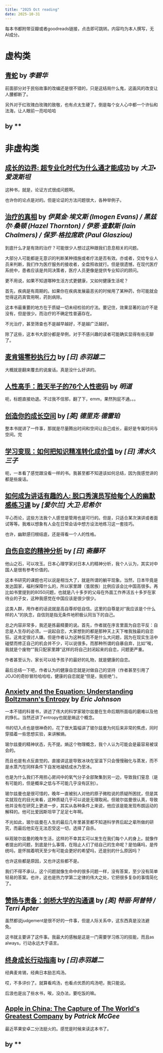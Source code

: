 ```yaml
---
title: "2025 Oct reading"
date: 2025-10-31
---
```


每本书都附带豆瓣或者goodreads链接，点击即可跳转。内容均为本人撰写，无AI成分。

# 虚构类

## [青蛇](https://book.douban.com/subject/1261153/) by *李碧华*

前面部分对于民俗故事的改编还是很不错的，只是这结局什么鬼，这画风的改变让人腰都断了。

另外对于红玫瑰白玫瑰的致敬，也有点太生硬了。倒是每个女人心中都一个许仙和法海，让人眼前一亮哈哈哈

## []() by **

# 非虚构类

## [成长的边界: 超专业化时代为什么通才能成功](https://book.douban.com/subject/35410754/) by *大卫•爱泼斯坦*

这种书，就是，论证方式很成问题啊。

也许你的论点是对的。但是论证的方法问题很大，各种举例子。

## [治疗的真相](https://book.douban.com/subject/26809806/) by *伊莫金·埃文斯 (Imogen Evans) / 黑兹尔·桑顿 (Hazel Thornton) / 伊恩·查默斯 (Iain Chalmers) / 保罗·格拉席欧 (Paul Glasziou)*

到底什么才是有效的治疗？可能很少人想过这种跟我们息息相关的问题。

大部分人可能都是无意识的判断某种措施或者疗法是否有效。亦或者，交给专业人员来判断，我们作为医疗服务的接收者，全盘照收就行。但是很遗憾，在现代医疗系统中，患者应该是共同决策者，医疗人员更像是提供专业知识的顾问。

更不用说，如果不知道哪种生活方式更健康，又如何健康生活呢？

首先，疾病是有周期的。如果你在疾病发展最恶劣的时候用了某种药，你可能就会觉得这药真管用啊，药到病除。

这本书最重要的地方在于质疑一切未经检验的疗法。要记住，效果显著的治疗不是没有，但是很少。而治疗的不确定性普遍存在。

不光治疗，甚至筛查也不是越早越好，不是越广泛越好。

除了这些，这本书大部分都是举例，对于不感兴趣的读者可能确实显得有些无聊了。

## [麦肯锡零秒执行力](https://book.douban.com/subject/35511017/) by *[日] 赤羽雄二*

大概就是翻来覆去的说废话。真是没什么好讲的。

## [人性高手：胜天半子的76个人性密码](https://book.douban.com/subject/37321091/) by *明道*

呃，标题直接劝退。不过我不信邪，翻了下，emm，果然狗屁不通。。。

## [创造你的成长空间](https://book.douban.com/subject/35488675/) by *[英] 德里克·德雷珀*

整本书就讲了一件事，那就是尽量腾出时间和空间让自己成长，最好是专属时间与空间。完

## [学习变现：如何把知识精准转化成价值](https://book.douban.com/subject/35406707/) by *[日] 清水久三子*

呃，一本看了感觉跟没看一样的书。我甚至都不知道该如何总结，因为我感觉讲的都是些废话。

## [如何成为讲话有趣的人: 脱口秀演员写给每个人的幽默感练习课](https://book.douban.com/subject/33412257/) by *[爱尔兰] 大卫·尼希尔*

平心而论，这些方法我个人感觉是管用也是可行的。但是，只适合某次演讲或者面试等等。我难以想象有人会在日常会话中想方设法地练习这一套技巧。

也许，幽默感归根结底，还是得看一个人的性格。

## [自伤自恋的精神分析](https://book.douban.com/subject/36998978/) by *[日] 斋藤环*

他山之石，可以攻玉。日本心理学家对日本人的精神分析，我个人认为，其实对中国人是很有参考价值的。

这本书研究的课题也可以说是相当大了，就是所谓的躺平现象。当然，日本毕竟是发达国家，福利保障什么的，所以家里蹲（茧居族）比例应该会比中国高很多。再比如书里提到的8050问题，也就是八十多岁的父母在外面工作养活五十多岁在家待业的子女，这种我感觉在中国应该是很少很少。

这类人群，用作者的话说就是高自尊却低自信。这里的自尊是对“我应该是个什么样的人”的执念，自信则是指无条件地积极认同当下的自己。

总之内容非常多，我还是拣最精要的说。首先，作者就在序言里面为自恋平反：自恋是人生存的必须。一说起自恋，大家想到的都是那种天上天下唯我独最的自恋狂。这肯定很讨人嫌。但是作者认为这种反而不是什么大问题，因为在现实生活中碰壁而修正自己的机会并不少，可以说很多。而那种所谓的自暴自弃，比如”唉，我就是个废物“”我只配家里蹲“这样的将自己封闭起来的自恋，问题更严重。

作者甚至认为，家长可以给予孩子的最好的礼物，就是健康的自恋。

最后总结一下吧，作者认为的健康自恋就是对做自己的坚持（作者甚至引用了JOJO的奇妙冒险哈哈哈，健康的自恋就是“但是，我拒绝”）。

## [Anxiety and the Equation: Understanding Boltzmann's Entropy](https://book.douban.com/subject/33146285/) by *Eric Johnson*

一本不错的科普书，讲述了伟大的科学家玻尔兹曼在生命后期所面临的磨难以及他的挣扎。当然还讲了entropy也就是熵这个概念。

书的切入点也是很神奇的，花了很大篇幅讲了玻尔兹曼为何后来非常的焦虑，同时穿插着一些思想实验，来讲解熵。

玻尔兹曼的精神状态，先不提。熵这个物理概念，我个人认为可能会是最容易被误会的。

而且也是有点反直觉的。直接讲这是导致冰块在室温下只会慢慢融化与蒸发，而不是水蒸汽在同样条件下自发地凝结成水乃至冰。

也是为什么我们不用担心房间中的氧气分子全部聚集到另一边，导致我们窒息（是有可能的，但是概率之低与不可能几乎没有区别）。

玻尔兹曼也是很可惜的，晚年一直被别人对他的原子微粒说的质疑所困扰，但是其实就现在的目光来看，这种质疑几乎可以说是无理取闹。但玻尔兹曼很认真，导致他并没有在研究上更进一步，其实从各种条件上来说，他应该是能发现布朗运动的解释的。他可比爱因斯坦早了足足七年啊。

不光如此，玻尔兹曼在人生的最后几年里甚至都不知道科学界后起之辈所做的研究，而最后他实在无法忍受这一切，选择了自杀。

纵观玻尔兹曼的晚年生活，这样的不幸其实可以发生在我们每个人的身上。就像作者提出的问题，到底是什么事情，在阻止人们了结自己的生命呢？是怕痛吗，是传统吗，是怀揣着明天至少有可能会更好的希望吗，还是别的什么原因吗？

也许这些都是原因，又也许这些都不是。

我们不得不承认，这个问题就像生命中的很多问题一样，没有答案，至少没有简单轻易的答案。也许，这也是热力学第二定律的伟大之处，它把很多复杂的事情简化了。

## [赞扬与责备：剑桥大学的沟通课](https://book.douban.com/subject/34945489/) by *[英] 特丽·阿普特 / Terri Apter*

虽然都说judgement是很不好的一件事，但是人际关系中，这东西真是没法避免。

这书就主要讲了这件事。我最大的感触是这是一门需要学习练习的技能，而且as always，行动永远大于语言。

## [终身成长行动指南](https://book.douban.com/subject/33420717/) by *[日]赤羽雄二*

经典麦肯锡，经典日本励志鸡汤。

哎，不多评价了。就算看鸡汤，也看点优质的鸡汤吧，我只能说。

后浪也是出了些水书，唉，没办法，要吃饭的嘛。

## [Apple in China: The Capture of The World's Greatest Company]() by *Patrick McGee*

最近苹果安卓二分法挺火的。感觉是时候来读这本书了。

## []() by **

